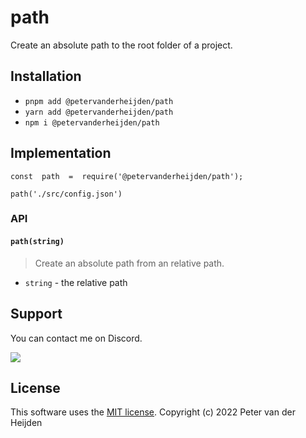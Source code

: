 # path
Create an absolute path to the root folder of a project.

## Installation
* ``pnpm add @petervanderheijden/path``	
* ``yarn add @petervanderheijden/path``
* ``npm i @petervanderheijden/path``

## Implementation
```
const  path  =  require('@petervanderheijden/path');

path('./src/config.json')
```

### API
#### `path(string)`
> Create an absolute path from an relative path.
- `string` - the relative path

## Support
You can contact me on Discord.

![](https://dcbadge.vercel.app/api/shield/365395517347463169)

## License
This software uses the [MIT license](https://opensource.org/licenses/MIT). 
Copyright (c) 2022 Peter van der Heijden
